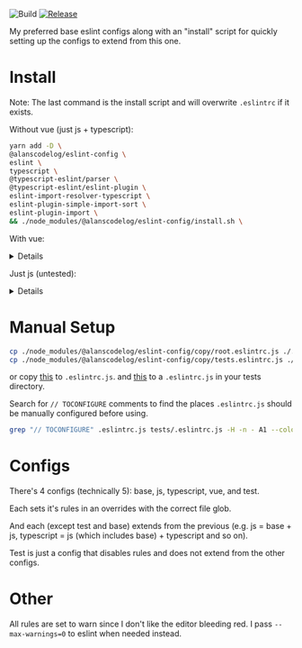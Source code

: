 ![Build](https://github.com/alanscodelog/my-eslint-config/workflows/Build/badge.svg)
[![Release](https://github.com/alanscodelog/my-eslint-config/workflows/Release/badge.svg)](https://www.npmjs.com/package/@alanscodelog/eslint-config)

My preferred base eslint configs along with an "install" script for quickly setting up the configs to extend from this one.

# Install

Note: The last command is the install script and will overwrite `.eslintrc` if it exists.

Without vue (just js + typescript):

```bash
yarn add -D \
@alanscodelog/eslint-config \
eslint \
typescript \
@typescript-eslint/parser \
@typescript-eslint/eslint-plugin \
eslint-import-resolver-typescript \
eslint-plugin-simple-import-sort \
eslint-plugin-import \
&& ./node_modules/@alanscodelog/eslint-config/install.sh \
```

With vue:

<details>
```bash
yarn add -D \
@alanscodelog/eslint-config \
eslint \
typescript \
@typescript-eslint/parser \
@typescript-eslint/eslint-plugin \
eslint-import-resolver-typescript \
eslint-plugin-simple-import-sort \
eslint-plugin-import \
eslint-plugin-vue \
@vue/eslint-config-typescript \
&& ./node_modules/@alanscodelog/eslint-config/install.sh \
```
</details>

Just js (untested):
<details>
```bash
yarn add -D \
@alanscodelog/eslint-config \
eslint \
typescript \
eslint-plugin-simple-import-sort \
eslint-plugin-import \
eslint-plugin-vue \
&& ./node_modules/@alanscodelog/eslint-config/install.sh \
```
</details>

# Manual Setup

```bash
cp ./node_modules/@alanscodelog/eslint-config/copy/root.eslintrc.js ./.eslintrc.js
cp ./node_modules/@alanscodelog/eslint-config/copy/tests.eslintrc.js ./tests/.eslintrc.js
```
or copy [this](https://github.com/AlansCodeLog/my-eslint-config/blob/master/copy/root.eslintrc.js) to `.eslintrc.js`.
and [this](https://github.com/AlansCodeLog/my-eslint-config/blob/master/copy/tests.eslintrc.js) to a `.eslintrc.js` in your tests directory.

Search for `// TOCONFIGURE` comments to find the places `.eslintrc.js` should be manually configured before using.

```bash
grep "// TOCONFIGURE" .eslintrc.js tests/.eslintrc.js -H -n - A1 --color
```

# Configs

There's 4 configs (technically 5): base, js, typescript, vue, and test.

Each sets it's rules in an overrides with the correct file glob.

And each (except test and base) extends from the previous (e.g. js = base + js, typescript = js (which includes base) + typescript and so on).

Test is just a config that disables rules and does not extend from the other configs.

# Other

All rules are set to warn since I don't like the editor bleeding red. I pass `--max-warnings=0` to eslint when needed instead.
